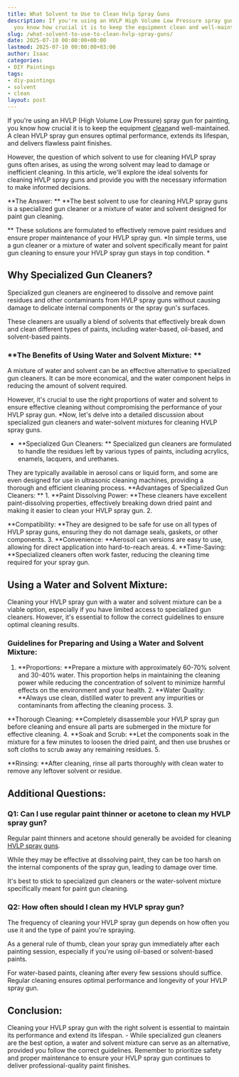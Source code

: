 ```yaml
---
title: What Solvent to Use to Clean Hvlp Spray Guns
description: If you're using an HVLP High Volume Low Pressure spray gun for painting,
  you know how crucial it is to keep the equipment clean and well-maintained.
slug: /what-solvent-to-use-to-clean-hvlp-spray-guns/
date: 2025-07-10 00:00:00+00:00
lastmod: 2025-07-10 00:00:00+03:00
author: Isaac
categories:
- DIY Paintings
tags:
- diy-paintings
- solvent
- clean
layout: post
---
```

If you're using an HVLP (High Volume Low Pressure) spray gun for painting, you know how crucial it is to keep the equipment [clean](https://pestpolicy.com/how-do-i-clean-and-maintain-my-painting-shoes-to-prolong-their-lifespan/)and well-maintained. A clean HVLP spray gun ensures optimal performance, extends its lifespan, and delivers flawless paint finishes.

However, the question of which solvent to use for cleaning HVLP spray guns often arises, as using the wrong solvent may lead to damage or inefficient cleaning. In this article, we'll explore the ideal solvents for cleaning HVLP spray guns and provide you with the necessary information to make informed decisions.

**The Answer: ** **The best solvent to use for cleaning HVLP spray guns is a specialized gun cleaner or a mixture of water and solvent designed for paint gun cleaning.

** These solutions are formulated to effectively remove paint residues and ensure proper maintenance of your HVLP spray gun. *In simple terms, use a gun cleaner or a mixture of water and solvent specifically meant for paint gun cleaning to ensure your HVLP spray gun stays in top condition. *

##  **Why Specialized Gun Cleaners?**

Specialized gun cleaners are engineered to dissolve and remove paint residues and other contaminants from HVLP spray guns without causing damage to delicate internal components or the spray gun's surfaces.

These cleaners are usually a blend of solvents that effectively break down and clean different types of paints, including water-based, oil-based, and solvent-based paints.

###  **The Benefits of Using Water and Solvent Mixture: **

A mixture of water and solvent can be an effective alternative to specialized gun cleaners. It can be more economical, and the water component helps in reducing the amount of solvent required.

However, it's crucial to use the right proportions of water and solvent to ensure effective cleaning without compromising the performance of your HVLP spray gun. *Now, let's delve into a detailed discussion about specialized gun cleaners and water-solvent mixtures for cleaning HVLP spray guns.

* **Specialized Gun Cleaners: ** Specialized gun cleaners are formulated to handle the residues left by various types of paints, including acrylics, enamels, lacquers, and urethanes.

They are typically available in aerosol cans or liquid form, and some are even designed for use in ultrasonic cleaning machines, providing a thorough and efficient cleaning process. **Advantages of Specialized Gun Cleaners: ** 1. **Paint Dissolving Power: **These cleaners have excellent paint-dissolving properties, effectively breaking down dried paint and making it easier to clean your HVLP spray gun. 2.

**Compatibility: **They are designed to be safe for use on all types of HVLP spray guns, ensuring they do not damage seals, gaskets, or other components. 3. **Convenience: **Aerosol can versions are easy to use, allowing for direct application into hard-to-reach areas. 4. **Time-Saving: **Specialized cleaners often work faster, reducing the cleaning time required for your spray gun.

##  **Using a Water and Solvent Mixture:**

Cleaning your HVLP spray gun with a water and solvent mixture can be a viable option, especially if you have limited access to specialized gun cleaners. However, it's essential to follow the correct guidelines to ensure optimal cleaning results.

###  **Guidelines for Preparing and Using a Water and Solvent Mixture:**

1. **Proportions: **Prepare a mixture with approximately 60-70% solvent and 30-40% water. This proportion helps in maintaining the cleaning power while reducing the concentration of solvent to minimize harmful effects on the environment and your health. 2. **Water Quality: **Always use clean, distilled water to prevent any impurities or contaminants from affecting the cleaning process. 3.

**Thorough Cleaning: **Completely disassemble your HVLP spray gun before cleaning and ensure all parts are submerged in the mixture for effective cleaning. 4. **Soak and Scrub: **Let the components soak in the mixture for a few minutes to loosen the dried paint, and then use brushes or soft cloths to scrub away any remaining residues. 5.

**Rinsing: **After cleaning, rinse all parts thoroughly with clean water to remove any leftover solvent or residue.

##  **Additional Questions:**

###  **Q1: Can I use regular paint thinner or acetone to clean my HVLP spray gun?**

Regular paint thinners and acetone should generally be avoided for cleaning [HVLP spray guns](https://pestpolicy.com/best-hvlp-spray-gun-for-woodworking/).

While they may be effective at dissolving paint, they can be too harsh on the internal components of the spray gun, leading to damage over time.

It's best to stick to specialized gun cleaners or the water-solvent mixture specifically meant for paint gun cleaning.

###  **Q2: How often should I clean my HVLP spray gun?**

The frequency of cleaning your HVLP spray gun depends on how often you use it and the type of paint you're spraying.

As a general rule of thumb, clean your spray gun immediately after each painting session, especially if you're using oil-based or solvent-based paints.

For water-based paints, cleaning after every few sessions should suffice. Regular cleaning ensures optimal performance and longevity of your HVLP spray gun.

##  **Conclusion:**

Cleaning your HVLP spray gun with the right solvent is essential to maintain its performance and extend its lifespan. - While specialized gun cleaners are the best option, a water and solvent mixture can serve as an alternative, provided you follow the correct guidelines. Remember to prioritize safety and proper maintenance to ensure your HVLP spray gun continues to deliver professional-quality paint finishes.